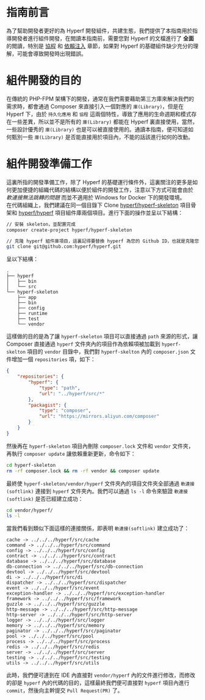 # 指南前言

為了幫助開發者更好的為 Hyperf 開發組件，共建生態，我們提供了本指南用於指導開發者進行組件開發，在閲讀本指南前，需要您對 Hyperf 的文檔進行了 **全面** 的閲讀，特別是 [協程](zh-hk/coroutine.md) 和 [依賴注入](zh-hk/di.md) 章節，如果對 Hyperf 的基礎組件缺少充分的理解，可能會導致開發時出現錯誤。

# 組件開發的目的

在傳統的 PHP-FPM 架構下的開發，通常在我們需要藉助第三方庫來解決我們的需求時，都會通過 Composer 來直接引入一個對應的 `庫(Library)`，但是在 Hyperf 下，由於 `持久化應用` 和 `協程` 這兩個特性，導致了應用的生命週期和模式存在一些差異，所以並不是所有的 `庫(Library)` 都能在 Hyperf 裏直接使用，當然，一些設計優秀的 `庫(Library)` 也是可以被直接使用的。通讀本指南，便可知道如何甄別一些 `庫(Library)` 是否能直接用於項目內，不能的話該進行如何的改動。

# 組件開發準備工作

這裏所指的開發準備工作，除了 Hyperf 的基礎運行條件外，這裏關注的更多是如何更加便捷的組織代碼的結構以便於組件的開發工作，注意以下方式可能會由於 *軟連接無法跳轉的問題* 而並不適用於 Windows for Docker 下的開發環境。   
在代碼組織上，我們建議在同一個目錄下 Clone [hyperf/hyperf-skeleton](https://github.com/hyperf/hyperf-skeleton) 項目骨架和 [hyperf/hyperf](https://github.com/hyperf/hyperf) 項目組件庫兩個項目。進行下面的操作並呈以下結構：

```bash
// 安裝 skeleton，並配置完成
composer create-project hyperf/hyperf-skeleton 

// 克隆 hyperf 組件庫項目，這裏記得要替換 hyperf 為您的 Github ID，也就是克隆您所 Fork 的項目
git clone git@github.com:hyperf/hyperf.git
```

呈以下結構：

```
.
├── hyperf
│   ├── bin
│   └── src
└── hyperf-skeleton
    ├── app
    ├── bin
    ├── config
    ├── runtime
    ├── test
    └── vendor
```

這樣做的目的是為了讓 `hyperf-skeleton` 項目可以直接通過 `path` 來源的形式，讓 Composer 直接通過 `hyperf` 文件夾內的項目作為依賴項被加載到 `hyperf-skelton`  項目的 `vendor` 目錄中，我們對 `hyperf-skelton` 內的 `composer.json` 文件增加一個 `repositories` 項，如下：

```json
{
    "repositories": {
        "hyperf": {
            "type": "path",
            "url": "../hyperf/src/*"
        },
        "packagist": {
            "type": "composer",
            "url": "https://mirrors.aliyun.com/composer"
        }
    }
}
```
然後再在 `hyperf-skeleton` 項目內刪除 `composer.lock` 文件和 `vendor` 文件夾，再執行 `composer update` 讓依賴重新更新，命令如下：

```bash
cd hyperf-skeleton
rm -rf composer.lock && rm -rf vendor && composer update
```
   
最終使 `hyperf-skeleton/vendor/hyperf` 文件夾內的項目文件夾全部通過 `軟連接(softlink)` 連接到 `hyperf` 文件夾內。我們可以通過 `ls -l` 命令來驗證 `軟連接(softlink)` 是否已經建立成功：

```bash
cd vendor/hyperf/
ls -l
```

當我們看到類似下面這樣的連接關係，即表明 `軟連接(softlink)` 建立成功了：

```
cache -> ../../../hyperf/src/cache
command -> ../../../hyperf/src/command
config -> ../../../hyperf/src/config
contract -> ../../../hyperf/src/contract
database -> ../../../hyperf/src/database
db-connection -> ../../../hyperf/src/db-connection
devtool -> ../../../hyperf/src/devtool
di -> ../../../hyperf/src/di
dispatcher -> ../../../hyperf/src/dispatcher
event -> ../../../hyperf/src/event
exception-handler -> ../../../hyperf/src/exception-handler
framework -> ../../../hyperf/src/framework
guzzle -> ../../../hyperf/src/guzzle
http-message -> ../../../hyperf/src/http-message
http-server -> ../../../hyperf/src/http-server
logger -> ../../../hyperf/src/logger
memory -> ../../../hyperf/src/memory
paginator -> ../../../hyperf/src/paginator
pool -> ../../../hyperf/src/pool
process -> ../../../hyperf/src/process
redis -> ../../../hyperf/src/redis
server -> ../../../hyperf/src/server
testing -> ../../../hyperf/src/testing
utils -> ../../../hyperf/src/utils
```

此時，我們便可達到在 IDE 內直接對 `vendor/hyperf` 內的文件進行修改，而修改的卻是 `hyperf` 內的代碼的目的，這樣最終我們便可直接對 `hyperf` 項目內進行 `commit`，然後向主幹提交 `Pull Request(PR)` 了。
